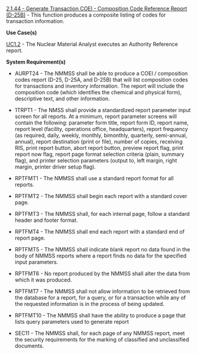 <a href="https://dev.azure.com/Link-Technologies/NMMSS%20Requirements/_workitems/edit/133/" target="_blank">2.1.44 - Generate Transaction COEI - Composition Code Reference Report (D-25B)</a> - This function produces a composite listing of codes for transaction information.


**Use Case(s)**

<a href="https://dev.azure.com/Link-Technologies/NMMSS%20Requirements/_workitems/edit/119/" target="_blank">UC1.2</a> - The Nuclear Material Analyst executes an Authority Reference report.

**System Requirement(s)**

- AURPT24 - The NMMSS shall be able to produce a COEI / composition codes report (D-25, D-25A, and D-25B) that will list composition codes for transactions and inventory information. The report will include the composition code (which identifies the chemical and physical form), descriptive text, and other information.  

- 1TRPT1 - The NMSS shall provide a standardized report parameter input screen for all reports. At a minimum, report parameter screens will contain the following: parameter form title, report form ID, report name, report level (facility, operations office, headquarters), report frequency (as required, daily, weekly, monthly, bimonthly, quarterly, semi-annual, annual), report destination (print or file), number of copies, receiving RIS, print report button, abort report button, preview report flag, print report now flag, report page format selection criteria (plain, summary flag), and printer selection parameters (output to, left margin, right margin, printer driver setup flag).

- RPTFMT1 - The NMMSS shall use a standard report format for all reports.

- RPTFMT2 - The NMMSS shall begin each report with a standard cover page.

- RPTFMT3 - The NMMSS shall, for each internal page, follow a standard header and footer format.

- RPTFMT4 - The NMMSS shall end each report with a standard end of report page.

- RPTFMT5 - The NMMSS shall indicate blank report no data found in the body of NMMSS reports where a report finds no data for the specified input parameters.

- RPTFMT6 - No report produced by the NMMSS shall alter the data from which it was produced.

- RPTFMT7 - The NMMSS shall not allow information to be retrieved from the database for a report, for a query, or for a transaction while any of the requested information is in the process of being updated.

- RPTFMT10 - The NMMSS shall have the ability to produce a page that lists query parameters used to generate report

- SEC11 - The NMMSS shall, for each page of any NMMSS report, meet the security requirements for the marking of classified and unclassified documents.
